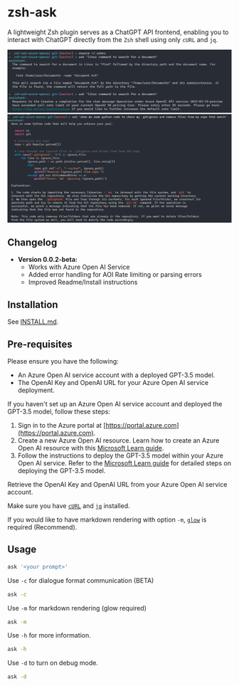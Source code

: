 # zsh-ask

A lightweight Zsh plugin serves as a ChatGPT API frontend, enabling you to interact with ChatGPT directly from the `Zsh` shell using only `cURL` and `jq`.

![Screenshot 0.0.2-beta.png](images/0.0.2-beta.png) ![Screenshot ask-code](images/ask-code.png)

## Changelog

- **Version 0.0.2-beta:**
  - Works with Azure Open AI Service
  - Added error handling for AOI Rate limiting or parsing errors
  - Improved Readme/Install instructions

## Installation

See [INSTALL.md](INSTALL.md).

## Pre-requisites

Please ensure you have the following:

- An Azure Open AI service account with a deployed GPT-3.5 model.
- The OpenAI Key and OpenAI URL for your Azure Open AI service deployment.

If you haven't set up an Azure Open AI service account and deployed the GPT-3.5 model, follow these steps:

1. Sign in to the Azure portal at [https://portal.azure.com](https://portal.azure.com).
2. Create a new Azure Open AI resource. Learn how to create an Azure Open AI resource with this [Microsoft Learn guide](https://docs.microsoft.com/learn/modules/get-started-with-azure-ai-text-api/).
3. Follow the instructions to deploy the GPT-3.5 model within your Azure Open AI service. Refer to the [Microsoft Learn guide](https://docs.microsoft.com/learn/modules/deploy-language-model-with-text-api/) for detailed steps on deploying the GPT-3.5 model.

Retrieve the OpenAI Key and OpenAI URL from your Azure Open AI service account.

Make sure you have [`cURL`](https://curl.se/) and [`jq`](https://stedolan.github.io/jq/) installed.

If you would like to have markdown rendering with option `-m`, [`glow`](https://github.com/charmbracelet/glow) is required (Recommend).

## Usage

```bash
ask '<your prompt>'
```

Use `-c` for dialogue format communication (BETA)

```bash
ask -c
```

Use `-m` for markdown rendering (glow required)

```bash
ask -m
```

Use `-h` for more information.

```bash
ask -h
```

Use `-d` to turn on debug mode.

```bash
ask -d
```